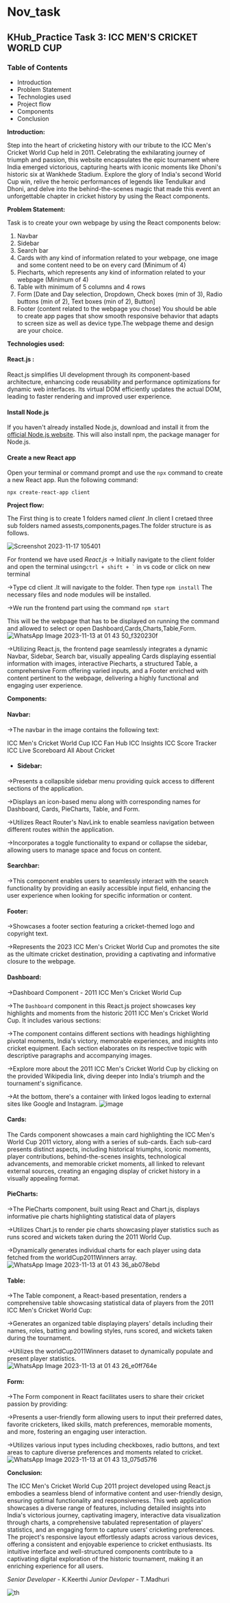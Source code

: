 # Nov_task

## KHub_Practice Task 3: ICC MEN'S CRICKET WORLD CUP

### Table of Contents
- Introduction
- Problem Statement
- Technologies used
- Project flow
- Components
- Conclusion

**Introduction:**
  
Step into the heart of cricketing history with our tribute to the ICC Men's Cricket World Cup held in 2011. Celebrating the exhilarating journey of triumph and passion, this website encapsulates the epic tournament where India emerged victorious, capturing hearts with iconic moments like Dhoni's historic six at Wankhede Stadium. Explore the glory of India's second World Cup win, relive the heroic performances of legends like Tendulkar and Dhoni, and delve into the behind-the-scenes magic that made this event an unforgettable chapter in cricket history by using the React components.

**Problem Statement:**

Task is to create your own webpage by using the React components below:

1. Navbar
2. Sidebar
3. Search bar
4. Cards with any kind of information related to your webpage, one image and some content need to be on every card (Minimum of 4)
5. Piecharts, which represents any kind of information related to your webpage (Minimum of 4) 
6. Table with minimum of 5 columns and 4 rows
7. Form [Date and Day selection, Dropdown, Check boxes (min of 3), Radio buttons (min of 2), Text boxes (min of 2), Button]
8. Footer (content related to the webpage you chose)
You should be able to create app pages that show smooth responsive behavior that adapts to screen size as well as device type.The webpage theme and design are your choice.

**Technologies used:**

#### React.js :  
React.js simplifies UI development through its component-based architecture, enhancing code reusability and performance optimizations for dynamic web interfaces. Its virtual DOM efficiently updates the actual DOM, leading to faster rendering and improved user experience.

#### Install Node.js
If you haven't already installed Node.js, download and install it from the [official Node.js website](https://nodejs.org/). This will also install npm, the package manager for Node.js.

#### Create a new React app
Open your terminal or command prompt and use the `npx` command to create a new React app. Run the following command:
```
npx create-react-app client
```

**Project flow:**

The First thing is to create 1 folders named *client* .In client I cretaed three sub folders named assests,components,pages.The folder structure is as follows.
                
![Screenshot 2023-11-17 105401](https://github.com/Madhurithotakua/Nov_task/assets/104493027/87d400af-f7bc-4a84-9197-1eb370e89305)

For frontend we have used *React.js*
-> Initially navigate to the client folder and open the terminal using``` ctrl + shift + ` ``` in vs code or click on new terminal 

->Type cd client .It will navigate to the folder. Then type ``` npm install ```  The necessary files and node modules will be installed.

->We run the frontend part using the command ``` npm start ``` 

This will be the webpage that has to be displayed on running the command and allowed to select or open Dashboard,Cards,Charts,Table,Form.
![WhatsApp Image 2023-11-13 at 01 43 50_f320230f](https://github.com/Madhurithotakua/Nov_task/assets/104493027/c1171f36-e8e8-487e-8111-9b83a377098e)

->Utilizing React.js, the frontend page seamlessly integrates a dynamic Navbar, Sidebar, Search bar, visually appealing Cards displaying essential information with images, interactive Piecharts, a structured Table, a comprehensive Form offering varied inputs, and a Footer enriched with content pertinent to the webpage, delivering a highly functional and engaging user experience.

**Components:**

#### Navbar:
->The navbar in the image contains the following text:

ICC Men's Cricket World Cup
ICC Fan Hub
ICC Insights
ICC Score Tracker
ICC Live Scoreboard
All About Cricket
- #### Sidebar:
->Presents a collapsible sidebar menu providing quick access to different sections of the application.
  
->Displays an icon-based menu along with corresponding names for Dashboard, Cards, PieCharts, Table, and Form.
  
->Utilizes React Router's NavLink to enable seamless navigation between different routes within the application.

->Incorporates a toggle functionality to expand or collapse the sidebar, allowing users to manage space and focus on content.

#### Searchbar:
->This component enables users to seamlessly interact with the search functionality by providing an easily accessible input field, enhancing the user experience when looking for specific information or content.
#### Footer:
->Showcases a footer section featuring a cricket-themed logo and copyright text.

->Represents the 2023 ICC Men's Cricket World Cup and promotes the site as the ultimate cricket destination, providing a captivating and informative closure to the webpage.
#### Dashboard:  
->Dashboard Component - 2011 ICC Men's Cricket World Cup
  
->The `Dashboard` component in this React.js project showcases key highlights and moments from the historic 2011 ICC Men's Cricket World Cup. It includes various sections:

->The component contains different sections with headings highlighting pivotal moments, India's victory, memorable experiences, and insights into cricket equipment. Each section elaborates on its respective topic with descriptive paragraphs and accompanying images.

->Explore more about the 2011 ICC Men's Cricket World Cup by clicking on the provided Wikipedia link, diving deeper into India's triumph and the tournament's significance.

->At the bottom, there's a container with linked logos leading to external sites like Google and Instagram.
![image](https://github.com/Madhurithotakua/Nov_task/assets/104493027/a76a9bd5-7320-4f7c-a124-493f773da3d4)

#### Cards: 
The Cards component showcases a main card highlighting the ICC Men's World Cup 2011 victory, along with a series of sub-cards. Each sub-card presents distinct aspects, including historical triumphs, iconic moments, player contributions, behind-the-scenes insights, technological advancements, and memorable cricket moments, all linked to relevant external sources, creating an engaging display of cricket history in a visually appealing format.


#### PieCharts:  
->The PieCharts component, built using React and Chart.js, displays informative pie charts highlighting statistical data of players
  
->Utilizes Chart.js to render pie charts showcasing player statistics such as runs scored and wickets taken during the 2011 World Cup.

->Dynamically generates individual charts for each player using data fetched from the worldCup2011Winners array.
 ![WhatsApp Image 2023-11-13 at 01 43 36_ab078ebd](https://github.com/Madhurithotakua/Nov_task/assets/104493027/42555ca5-d067-40cd-80b0-91240f630cb8)

#### Table: 
->The Table component, a React-based presentation, renders a comprehensive table showcasing statistical data of players from the 2011 ICC Men's Cricket World Cup:

->Generates an organized table displaying players' details including their names, roles, batting and bowling styles, runs scored, and wickets taken during the tournament.

->Utilizes the worldCup2011Winners dataset to dynamically populate and present player statistics.
![WhatsApp Image 2023-11-13 at 01 43 26_e0ff764e](https://github.com/Madhurithotakua/Nov_task/assets/104493027/182ad8df-1689-4fd0-94da-0e174478a88a)

#### Form: 
->The Form component in React facilitates users to share their cricket passion by providing:

->Presents a user-friendly form allowing users to input their preferred dates, favorite cricketers, liked skills, match preferences, memorable moments, and more, fostering an engaging user interaction.

->Utilizes various input types including checkboxes, radio buttons, and text areas to capture diverse preferences and moments related to cricket.
![WhatsApp Image 2023-11-13 at 01 43 13_075d57f6](https://github.com/Madhurithotakua/Nov_task/assets/104493027/329b3cad-965b-474e-81dc-cdcafaf82801)

**Conclusion:**  

The ICC Men's Cricket World Cup 2011 project developed using React.js embodies a seamless blend of informative content and user-friendly design, ensuring optimal functionality and responsiveness. This web application showcases a diverse range of features, including detailed insights into India's victorious journey, captivating imagery, interactive data visualization through charts, a comprehensive tabulated representation of players' statistics, and an engaging form to capture users' cricketing preferences. The project's responsive layout effortlessly adapts across various devices, offering a consistent and enjoyable experience to cricket enthusiasts. Its intuitive interface and well-structured components contribute to a captivating digital exploration of the historic tournament, making it an enriching experience for all users.

*Senior Developer* - K.Keerthi  *Junior Devloper* - T.Madhuri

![th](https://github.com/Madhurithotakua/Nov_task/assets/104493027/35e7bd7f-450c-48c9-8dc9-e0f1c031e675)






